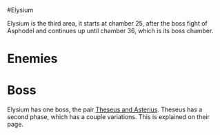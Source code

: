 #Elysium

Elysium is the third area, it starts at chamber 25, after the boss fight of Asphodel and continues up until chamber 36, which is its boss chamber.

# Enemies


# Boss

Elysium has one boss, the pair [Theseus and Asterius](Theseus%20and%20Asterius.md). Theseus has a second phase, which has a couple variations. This is explained on their page.
